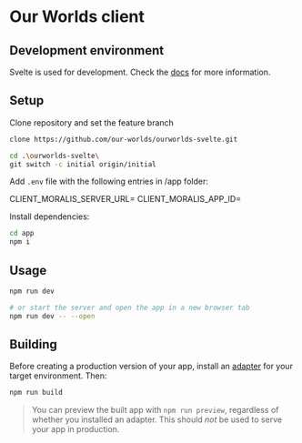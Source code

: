 # Our Worlds client

## Development environment

Svelte is used for development. Check the [docs](https://kit.svelte.dev/docs) for more information.

## Setup

Clone repository and set the feature branch

```bash
clone https://github.com/our-worlds/ourworlds-svelte.git

cd .\ourworlds-svelte\
git switch -c initial origin/initial
```

Add `.env` file with the following entries in /app folder:

CLIENT_MORALIS_SERVER_URL=
CLIENT_MORALIS_APP_ID=

Install dependencies:

```bash
cd app
npm i
```

## Usage

```bash
npm run dev

# or start the server and open the app in a new browser tab
npm run dev -- --open
```

## Building

Before creating a production version of your app, install an [adapter](https://kit.svelte.dev/docs#adapters) for your target environment. Then:

```bash
npm run build
```

> You can preview the built app with `npm run preview`, regardless of whether you installed an adapter. This should _not_ be used to serve your app in production.
